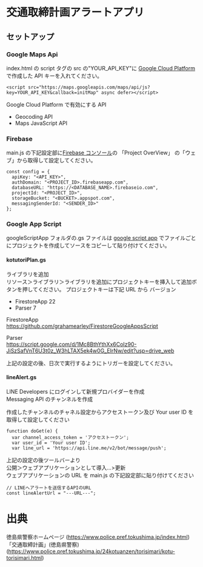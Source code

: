 # 交通取締計画アラートアプリ

## セットアップ

### Google Maps Api

index.html の script タグの src の"YOUR_API_KEY"に [Google Cloud Platform](https://console.cloud.google.com) で作成した API キーを入れてください。

```
<script src="https://maps.googleapis.com/maps/api/js?key=YOUR_API_KEY&callback=initMap" async defer></script>
```

Google Cloud Platform で有効にする API

- Geocoding API
- Maps JavaScript API

### Firebase

main.js の下記設定部に[Firebase コンソール](https://console.firebase.google.com/u/0/?hl=ja)の 「Project OverView」 の「ウェブ」から取得して設定してください。

```
const config = {
  apiKey: "<API_KEY>",
  authDomain: "<PROJECT_ID>.firebaseapp.com",
  databaseURL: "https://<DATABASE_NAME>.firebaseio.com",
  projectId: "<PROJECT_ID>",
  storageBucket: "<BUCKET>.appspot.com",
  messagingSenderId: "<SENDER_ID>"
};
```

### Google App Script

googleScriptApp フォルダの.gs ファイルは [google script app](https://script.google.com) でファイルごとにプロジェクトを作成してソースをコピーして貼り付けてください。

#### kotutoriPlan.gs

ライブラリを追加  
リソース＞ライブラリ＞ライブラリを追加にプロジェクトキーを挿入して追加ボタンを押してください。
プロジェクトキーは下記 URL から
バージョン

- FirestoreApp 22
- Parser 7

FirestoreApp  
https://github.com/grahamearley/FirestoreGoogleAppsScript

Parser  
https://script.google.com/d/1Mc8BthYthXx6CoIz90-JiSzSafVnT6U3t0z_W3hLTAX5ek4w0G_EIrNw/edit?usp=drive_web

上記の設定の後、日次で実行するようにトリガーを設定してください。

#### lineAlert.gs

LINE Developers にログインして新規プロバイダーを作成  
Messaging API のチャンネルを作成

作成したチャンネルのチャネル設定からアクセストークン及び Your user ID を取得して設定してください

```
function doGet(e) {
  var channel_access_token = 'アクセストークン';
  var user_id = 'Your user ID';
  var line_url = 'https://api.line.me/v2/bot/message/push';
```

上記の設定の後ツールバーより  
公開＞ウェブアプリケーションとして導入...>更新  
ウェブアプリケーションの URL を main.js の下記設定部に貼り付けてください

```
// LINEへアラートを送信するAPIのURL
const lineAlertUrl = "---URL---";
```

# 出典

徳島県警察ホームページ (https://www.police.pref.tokushima.jp/index.html)  
「交通取締計画」(徳島県警察) (https://www.police.pref.tokushima.jp/24kotuanzen/torisimari/kotu-torisimari.html)

